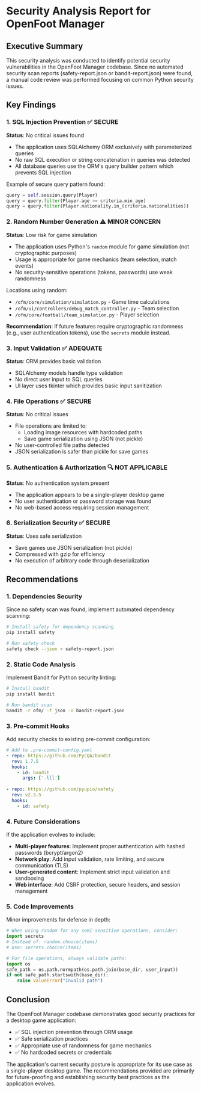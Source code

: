 # Security Analysis Report for OpenFoot Manager

## Executive Summary
This security analysis was conducted to identify potential security vulnerabilities in the OpenFoot Manager codebase. Since no automated security scan reports (safety-report.json or bandit-report.json) were found, a manual code review was performed focusing on common Python security issues.

## Key Findings

### 1. SQL Injection Prevention ✅ SECURE
**Status**: No critical issues found
- The application uses SQLAlchemy ORM exclusively with parameterized queries
- No raw SQL execution or string concatenation in queries was detected
- All database queries use the ORM's query builder pattern which prevents SQL injection

Example of secure query pattern found:
```python
query = self.session.query(Player)
query = query.filter(Player.age >= criteria.min_age)
query = query.filter(Player.nationality.in_(criteria.nationalities))
```

### 2. Random Number Generation ⚠️ MINOR CONCERN
**Status**: Low risk for game simulation
- The application uses Python's `random` module for game simulation (not cryptographic purposes)
- Usage is appropriate for game mechanics (team selection, match events)
- No security-sensitive operations (tokens, passwords) use weak randomness

Locations using random:
- `/ofm/core/simulation/simulation.py` - Game time calculations
- `/ofm/ui/controllers/debug_match_controller.py` - Team selection
- `/ofm/core/football/team_simulation.py` - Player selection

**Recommendation**: If future features require cryptographic randomness (e.g., user authentication tokens), use the `secrets` module instead.

### 3. Input Validation ✅ ADEQUATE
**Status**: ORM provides basic validation
- SQLAlchemy models handle type validation
- No direct user input to SQL queries
- UI layer uses tkinter which provides basic input sanitization

### 4. File Operations ✅ SECURE
**Status**: No critical issues
- File operations are limited to:
  - Loading image resources with hardcoded paths
  - Save game serialization using JSON (not pickle)
- No user-controlled file paths detected
- JSON serialization is safer than pickle for save games

### 5. Authentication & Authorization 🔍 NOT APPLICABLE
**Status**: No authentication system present
- The application appears to be a single-player desktop game
- No user authentication or password storage was found
- No web-based access requiring session management

### 6. Serialization Security ✅ SECURE
**Status**: Uses safe serialization
- Save games use JSON serialization (not pickle)
- Compressed with gzip for efficiency
- No execution of arbitrary code through deserialization

## Recommendations

### 1. Dependencies Security
Since no safety scan was found, implement automated dependency scanning:
```bash
# Install safety for dependency scanning
pip install safety

# Run safety check
safety check --json > safety-report.json
```

### 2. Static Code Analysis
Implement Bandit for Python security linting:
```bash
# Install bandit
pip install bandit

# Run bandit scan
bandit -r ofm/ -f json -o bandit-report.json
```

### 3. Pre-commit Hooks
Add security checks to existing pre-commit configuration:
```yaml
# Add to .pre-commit-config.yaml
- repo: https://github.com/PyCQA/bandit
  rev: 1.7.5
  hooks:
    - id: bandit
      args: ['-lll']
      
- repo: https://github.com/pyupio/safety
  rev: v2.3.5
  hooks:
    - id: safety
```

### 4. Future Considerations
If the application evolves to include:
- **Multi-player features**: Implement proper authentication with hashed passwords (bcrypt/argon2)
- **Network play**: Add input validation, rate limiting, and secure communication (TLS)
- **User-generated content**: Implement strict input validation and sandboxing
- **Web interface**: Add CSRF protection, secure headers, and session management

### 5. Code Improvements
Minor improvements for defense in depth:
```python
# When using random for any semi-sensitive operations, consider:
import secrets
# Instead of: random.choice(items)
# Use: secrets.choice(items)

# For file operations, always validate paths:
import os
safe_path = os.path.normpath(os.path.join(base_dir, user_input))
if not safe_path.startswith(base_dir):
    raise ValueError("Invalid path")
```

## Conclusion
The OpenFoot Manager codebase demonstrates good security practices for a desktop game application:
- ✅ SQL injection prevention through ORM usage
- ✅ Safe serialization practices
- ✅ Appropriate use of randomness for game mechanics
- ✅ No hardcoded secrets or credentials

The application's current security posture is appropriate for its use case as a single-player desktop game. The recommendations provided are primarily for future-proofing and establishing security best practices as the application evolves.